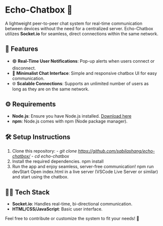 # **Echo-Chatbox** 💬

A lightweight peer-to-peer chat system for real-time communication between devices without the need for a centralized server. Echo-Chatbox utilizes **Socket.io** for seamless, direct connections within the same network.

## 🚀 Features
- 🟢 **Real-Time User Notifications**: Pop-up alerts when users connect or disconnect.
- 💬 **Minimalist Chat Interface**: Simple and responsive chatbox UI for easy communication.
- 🌐 **Scalable Connections**: Supports an unlimited number of users as long as they are on the same network.
  
## ⚙️ Requirements
- **Node.js**: Ensure you have Node.js installed. [Download here](https://nodejs.org/)
- **npm**: Node.js comes with npm (Node package manager).

## 🛠️ Setup Instructions
1. Clone this repository:
        - *git clone https://github.com/sabilashang/echo-chatbox/*
        - *cd echo-chatbox*
2. Install the required dependencies.
        npm install
4. Run the app and enjoy seamless, server-free communication!
        npm run devStart
        Open index.html in a live server (VSCode Live Server or similar) and start using the chatbox.

## 🧑‍💻 Tech Stack
- **Socket.io**: Handles real-time, bi-directional communication.
- **HTML/CSS/JavaScript**: Basic user interface.

Feel free to contribute or customize the system to fit your needs! 🎉
